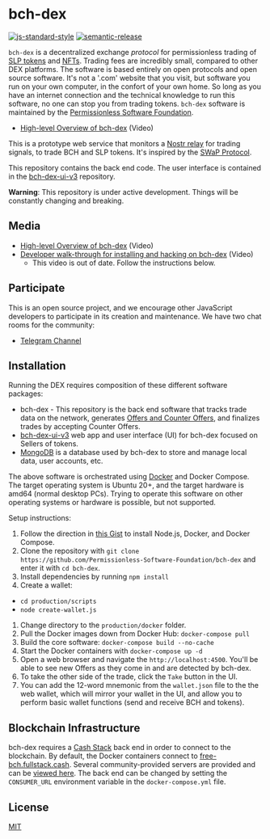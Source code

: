 # bch-dex

[![js-standard-style](https://img.shields.io/badge/code%20style-standard-brightgreen.svg)](http://standardjs.com) [![semantic-release](https://img.shields.io/badge/%20%20%F0%9F%93%A6%F0%9F%9A%80-semantic--release-e10079.svg)](https://github.com/semantic-release/semantic-release)

`bch-dex` is a decentralized exchange *protocol* for permissionless trading of [SLP tokens](https://github.com/simpleledger/slp-specifications/blob/master/slp-token-type-1.md) and [NFTs](https://github.com/simpleledger/slp-specifications/blob/master/slp-nft-1.md). Trading fees are incredibly small, compared to other DEX platforms. The software is based entirely on open protocols and open source software. It's not a '.com' website that you visit, but software you run on your own computer, in the confort of your own home. So long as you have an internet connection and the technical knowledge to run this software, no one can stop you from trading tokens. `bch-dex` software is maintained by the [Permissionless Software Foundation](https://psfoundation.info).

- [High-level Overview of bch-dex](https://youtu.be/LVX8CLi4sHw) (Video)

This is a prototype web service that monitors a [Nostr relay](https://nostr.com) for trading signals, to trade BCH and SLP tokens. It's inspired by the [SWaP Protocol](https://github.com/vinarmani/swap-protocol/blob/master/swap-protocol-spec.md).

This repository contains the back end code. The user interface is contained in the [bch-dex-ui-v3](https://github.com/Permissionless-Software-Foundation/bch-dex-ui-v3) repository.

**Warning**: This repository is under active development. Things will be constantly changing and breaking.

## Media
- [High-level Overview of bch-dex](https://youtu.be/LVX8CLi4sHw) (Video)
- [Developer walk-through for installing and hacking on bch-dex](https://youtu.be/T5XI43-SWJo) (Video)
  - This video is out of date. Follow the instructions below.

## Participate
This is an open source project, and we encourage other JavaScript developers to participate in its creation and maintenance. We have two chat rooms for the community:
- [Telegram Channel](https://t.me/bch_js_toolkit)

## Installation
Running the DEX requires composition of these different software packages:
- bch-dex - This repository is the back end software that tracks trade data on the network, generates [Offers and Counter Offers](https://github.com/Permissionless-Software-Foundation/bch-dex/tree/ct-unstable/dev-docs#definitions), and finalizes trades by accepting Counter Offers.
- [bch-dex-ui-v3](https://github.com/Permissionless-Software-Foundation/bch-dex-ui-v3) web app and user interface (UI) for bch-dex focused on Sellers of tokens.
- [MongoDB](https://www.mongodb.com/) is a database used by bch-dex to store and manage local data, user accounts, etc.

The above software is orchestrated using [Docker](https://www.docker.com/) and Docker Compose. The target operating system is Ubuntu 20+, and the target hardware is amd64 (normal desktop PCs). Trying to operate this software on other operating systems or hardware is possible, but not supported.

Setup instructions:

1. Follow the direction in [this Gist](https://gist.github.com/christroutner/a39f656850dc022b60f25c9663dd1cdd) to install Node.js, Docker, and Docker Compose.
1. Clone the repository with `git clone https://github.com/Permissionless-Software-Foundation/bch-dex` and enter it with `cd bch-dex`.
1. Install dependencies by running `npm install`
1. Create a wallet:
  - `cd production/scripts`
  - `node create-wallet.js`
1. Change directory to the `production/docker` folder.
1. Pull the Docker images down from Docker Hub: `docker-compose pull`
1. Build the core software: `docker-compose build --no-cache`
1. Start the Docker containers with `docker-compose up -d`
1. Open a web browser and navigate the `http://localhost:4500`. You'll be able to see new Offers as they come in and are detected by bch-dex.
1. To take the other side of the trade, click the `Take` button in the UI.
1. You can add the 12-word mnemonic from the `wallet.json` file to the the web wallet, which will mirror your wallet in the UI, and allow you to perform basic wallet functions (send and receive BCH and tokens).

## Blockchain Infrastructure

bch-dex requires a [Cash Stack](https://cashstack.info) back end in order to connect to the blockchain. By default, the Docker containers connect to [free-bch.fullstack.cash](https://free-bch.fullstack.cash/). Several community-provided servers are provided and can be [viewed here](https://consumers.psfoundation.info/consumers.json). The back end can be changed by setting the `CONSUMER_URL` environment variable in the `docker-compose.yml` file.

## License

[MIT](./LICENSE.md)
